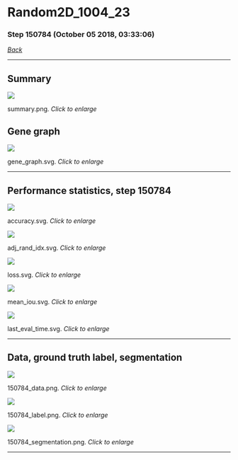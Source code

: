 # Random2D_1004_23

### Step 150784 (October 05 2018, 03:33:06)

[_Back_](..)

---

## Summary

<div class="images"><a href="media/summary.png"><img  src="media/summary.png" align="center"></a><p>summary.png. <i>Click to enlarge</i></p></div>

## Gene graph

<div class="images"><a href="media/gene_graph.svg"><img  src="media/gene_graph.svg" align="center"></a><p>gene_graph.svg. <i>Click to enlarge</i></p></div>

---

## Performance statistics, step 150784

<div class="images"><a href="media/accuracy.svg"><img class="mini" src="media/accuracy.svg" align="center"></a><p>accuracy.svg. <i>Click to enlarge</i></p></div>
<div class="images"><a href="media/adj_rand_idx.svg"><img class="mini" src="media/adj_rand_idx.svg" align="center"></a><p>adj_rand_idx.svg. <i>Click to enlarge</i></p></div>
<div class="images"><a href="media/loss.svg"><img class="mini" src="media/loss.svg" align="center"></a><p>loss.svg. <i>Click to enlarge</i></p></div>
<div class="images"><a href="media/mean_iou.svg"><img class="mini" src="media/mean_iou.svg" align="center"></a><p>mean_iou.svg. <i>Click to enlarge</i></p></div>
<div class="images"><a href="media/last_eval_time.svg"><img class="mini" src="media/last_eval_time.svg" align="center"></a><p>last_eval_time.svg. <i>Click to enlarge</i></p></div>

---

## Data, ground truth label, segmentation

<div class="images"><a href="media/150784_data.png"><img class="mini" src="media/150784_data.png" align="center"></a><p>150784_data.png. <i>Click to enlarge</i></p></div>
<div class="images"><a href="media/150784_label.png"><img class="mini" src="media/150784_label.png" align="center"></a><p>150784_label.png. <i>Click to enlarge</i></p></div>
<div class="images"><a href="media/150784_segmentation.png"><img class="mini" src="media/150784_segmentation.png" align="center"></a><p>150784_segmentation.png. <i>Click to enlarge</i></p></div>

---


